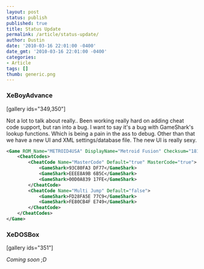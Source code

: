 ```yaml
---
layout: post
status: publish
published: true
title: Status Update
permalink: /article/status-update/
author: Dustin
date: '2010-03-16 22:01:00 -0400'
date_gmt: '2010-03-16 22:01:00 -0400'
categories:
- Article
tags: []
thumb: generic.png
---
```

### XeBoyAdvance

[gallery ids="349,350"]

Not a lot to talk about really.. Been working really hard on adding cheat code
support, but ran into a bug. I want to say it's a bug with GameShark's lookup
functions. Which is being a pain in the ass to debug. Other than that we have a
new UI and XML settings/database file. The new UI is really sexy.

```xml
<Game ROM_Name="METROID4USA" DisplayName="Metroid Fusion" Checksum="1819625372" LastPlayed="0" TimesPlayed="1" Type="GBA" Favorite="true">
    <CheatCodes>
        <CheatCode Name="MasterCode" Default="true" MasterCode="true">
            <GameShark>93C80FA3 DF77</GameShark>
            <GameShark>EEEE8A9B 6B5C</GameShark>
            <GameShark>00D0A839 17FE</GameShark>
        </CheatCode>
        <CheatCode Name="Multi Jump" Default="false">
            <GameShark>FD28FA5E 77C9</GameShark>
            <GameShark>FE80CB4F E749</GameShark>
        </CheatCode>
    </CheatCodes>
</Game>  
```

### XeDOSBox

[gallery ids="351"]

_Coming soon ;D_
